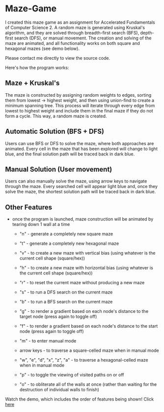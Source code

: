# Maze-Game
I created this maze game as an assignment for Accelerated Fundamentals of Computer Science 2. A random maze is generated using Kruskal's algorithm, and they are solved through breadth-first search (BFS), depth-first search (DFS), or manual movement. The creation and solving of the maze are animated, and all functionality works on both square and hexagonal mazes (see demo below). 

Please contact me directly to view the source code.

Here's how the program works:

## Maze + Kruskal's ##
The maze is constructed by assigning random weights to edges, sorting them from lowest -> highest weight, and then using union-find to create a minimum spanning tree. This process will iterate through every edge from lowest to highest weight and include them in the final maze if they do not form a cycle. This way, a random maze is created.

## Automatic Solution (BFS + DFS) ##
Users can use BFS or DFS to solve the maze, where both approaches are animated. Every cell in the maze that has been explored will change to light blue, and the final solution path will be traced back in dark blue. 

## Manual Solution (User movement) ##
Users can also manually solve the maze, using arrow keys to navigate through the maze. Every searched cell will appear light blue and, once they solve the maze, the shortest solution path will be traced back in dark blue. 

## Other Features ##
- once the program is launched, maze construction will be animated by tearing down 1 wall at a time

	- "n" - generate a completely new square maze
	- "t" - generate a completely new hexagonal maze

	- "v" - to create a new maze with vertical bias (using whatever is the current cell shape (square/hex))
	- "h" - to create a new maze with horizontal bias (using whatever is the current cell shape (square/hex))
   
	- "r" - to reset the current maze without producing a new maze
	
	- "s" - to run a DFS search on the current maze
	- "b" - to run a BFS search on the current maze
   
	- "g" - to render a gradient based on each node's distance to the target node (press again to toggle off)
	- "f" - to render a gradient based on each node's distance to the start node (press again to toggle off)
	
	- "m" - to enter manual mode
	- arrow keys - to traverse a square-celled maze when in manual mode
	- "w", "e", "d", "x", "z", "a" - to traverse a hexagonal-celled maze when in manual mode
	
	- "p" - to toggle the viewing of visited paths on or off
	- "o" - to obliterate all of the walls at once (rather than waiting for the destruction of individual walls to finish)


 Watch the demo, which includes the order of features being shown!
 Click [here](https://youtu.be/OIgNwQZo7cg)

